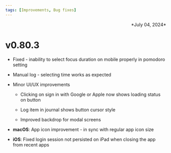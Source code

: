 ```yaml
---
tags: [Improvements, Bug fixes]
---
```

<div align="right">*July 04, 2024*</div>

# v0.80.3

- Fixed - inability to select focus duration on mobile properly in pomodoro setting

- Manual log - selecting time works as expected

- Minor UI/UX improvements

    - Clicking on sign in with Google or Apple now shows loading status on button

    - Log item in journal shows button cursor style

    - Improved backdrop for modal screens

- **macOS**: App icon improvement - in sync with regular app icon size

- **iOS**: Fixed login session not persisted on iPad when closing the app from recent apps